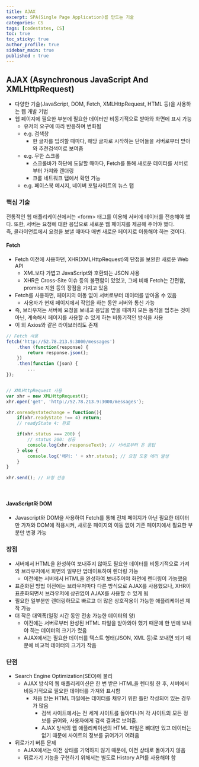 ```yaml
---
title: AJAX
excerpt: SPA(Single Page Application)를 만드는 기술
categories: CS
tags: [codestates, CS]
toc: true
toc_sticky: true
author_profile: true
sidebar_main: true
published : true
---
```


## AJAX (Asynchronous JavaScript And XMLHttpRequest) 
- 다양한 기술(JavaScript, DOM, Fetch, XMLHttpRequest, HTML 등)을 사용하는 웹 개발 기법
- 웹 페이지에 필요한 부분에 필요한 데이터만 비동기적으로 받아와 화면에 표시 가능
  - 유저의 요구에 따라 반응하며 변화됨
  - e.g. 검색창
    - 한 글자를 입려할 때마다, 해당 글자로 시작하는 단어들을 서버로부터 받아와 추천검색어로 보여줌
  - e.g. 무한 스크롤
	- 스크롤바가 하단에 도달할 때마다, Fetch를 통해 새로운 데이터를 서버로부터 가져와 렌더링
    - 크롬 네트워크 탭에서 확인 가능
  - e.g. 페이스북 메시지,  네이버 포털사이트의 뉴스 탭


### 핵심 기술
전통적인 웹 애플리케이션에서는 \<form> 태그를 이용해 서버에 데이터를 전송해야 했다. 또한, 서버는 요청에 대한 응답으로 새로운 웹 페이지를 제공해 주어야 했다.  
즉, 클라이언트에서 요청을 보낼 때마다 매번 새로운 페이지로 이동해야 하는 것이다.

#### Fetch
- Fetch 이전에 사용하던, XHR(XMLHttpRequest)의 단점을 보완한 새로운 Web API
  - XML보다 가볍고 JavaScript와 호환되는 JSON 사용
  - XHR은 Cross-Site 이슈 등의 불편함이 있었고, 그에 비해 Fetch는 간편함, promise 지원 등의 장점을 가지고 있음
- Fetch를 사용하면, 페이지의 이동 없이 서버로부터 데이터를 받아올 수 있음 
  - 사용자가 현재 페이지에서 작업을 하는 동안 서버와 통신 가능
- 즉, 브라우저는 서버에 요청을 보내고 응답을 받을 때까지 모든 동작을 멈추는 것이 아닌, 계속해서 페이지를 사용할 수 있게 하는 비동기적인 방식을 사용
- 이 외 Axios와 같은 라이브러리도 존재

```javascript
// Fetch 사용
fetch('http://52.78.213.9:3000/messages')
	.then (function(response) {
		return response.json();
	})
	.then(function (json) {
		...
});


// XMLHttpRequest 사용
var xhr = new XMLHttpRequest();
xhr.open('get', 'http://52.78.213.9:3000/messages');

xhr.onreadystatechange = function(){
	if(xhr.readyState !== 4) return;
	// readyState 4: 완료

	if(xhr.status === 200) {
        // status 200: 성공
		console.log(xhr.responseText); // 서버로부터 온 응답
	} else {
		console.log('에러: ' + xhr.status); // 요청 도중 에러 발생
	}
}

xhr.send(); // 요청 전송
```

<br>

#### JavaScript와 DOM
- Javascript와 DOM을 사용하여 Fetch를 통해 전체 페이지가 아닌 필요한 데이터만 가져와 DOM에 적용시켜, 새로운 페이지의 이동 없이 기존 페이지에서 필요한 부분만 변경 가능


### 장점
- 서버에서 HTML을 완성하여 보내주지 않아도 필요한 데이터를 비동기적으로 가져와 브라우저에서 화면의 일부만 업데이트하여 렌더링 가능
  - 이전에는 서버에서 HTML을 완성하여 보내주어야 화면에 렌더링이 가능했음 
- 표준화된 방법 이전에는 브라우저마다 다른 방식으로 AJAX를 사용했으나, XHR이 표준화되면서 브라우저에 상관없이 AJAX를 사용할 수 있게 됨
- 필요한 일부분만 렌더링하므로 빠르고 더 많은 상호작용이 가능한 애플리케이션 제작 가능
- 더 작은 대역폭(일정 시간 동안 전송 가능한 데이터의 양) 
  - 이전에는 서버로부터 완성된 HTML 파일을 받아와야 했기 때문에 한 번에 보내야 하는 데이터의 크기가 컸음
  - AJAX에서는 필요한 데이터를 텍스트 형태(JSON, XML 등)로 보내면 되기 때문에 비교적 데이터의 크기가 작음

### 단점
- Search Engine Optimization(SEO)에 불리 
  - AJAX 방식의 웹 애플리케이션은 한 번 받은 HTML을 렌더링 한 후, 서버에서 비동기적으로 필요한 데이터를 가져와 표시함
    - 처음 받는 HTML 파일에는 데이터를 채우기 위한 틀만 작성되어 있는 경우가 많음 
	  - 검색 사이트에서는 전 세계 사이트를 돌아다니며 각 사이트의 모든 정보를 긁어와, 사용자에게 검색 결과로 보여줌. 
	  - AJAX 방식의 웹 애플리케이션의 HTML 파일은 뼈대만 있고 데이터는 없기 때문에 사이트의 정보를 긁어가기 어려움
- 뒤로가기 버튼 문제 
  - AJAX에서는 이전 상태를 기억하지 않기 때문에, 이전 상태로 돌아가지 않음
  - 뒤로가기 기능을 구현하기 위해서는 별도로 History API를 사용해야 함